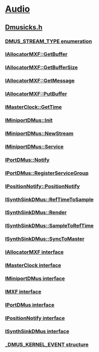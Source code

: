 # [Audio](../_audio/index.md)
## [Dmusicks.h](index.md)
### [DMUS_STREAM_TYPE enumeration](../dmusicks/ne-dmusicks-dmus_stream_type.md)
### [IAllocatorMXF::GetBuffer](../dmusicks/nf-dmusicks-iallocatormxf-getbuffer.md)
### [IAllocatorMXF::GetBufferSize](../dmusicks/nf-dmusicks-iallocatormxf-getbuffersize.md)
### [IAllocatorMXF::GetMessage](../dmusicks/nf-dmusicks-iallocatormxf-getmessage.md)
### [IAllocatorMXF::PutBuffer](../dmusicks/nf-dmusicks-iallocatormxf-putbuffer.md)
### [IMasterClock::GetTime](../dmusicks/nf-dmusicks-imasterclock-gettime.md)
### [IMiniportDMus::Init](../dmusicks/nf-dmusicks-iminiportdmus-init.md)
### [IMiniportDMus::NewStream](../dmusicks/nf-dmusicks-iminiportdmus-newstream.md)
### [IMiniportDMus::Service](../dmusicks/nf-dmusicks-iminiportdmus-service.md)
### [IPortDMus::Notify](../dmusicks/nf-dmusicks-iportdmus-notify.md)
### [IPortDMus::RegisterServiceGroup](../dmusicks/nf-dmusicks-iportdmus-registerservicegroup.md)
### [IPositionNotify::PositionNotify](../dmusicks/nf-dmusicks-ipositionnotify-positionnotify.md)
### [ISynthSinkDMus::RefTimeToSample](../dmusicks/nf-dmusicks-isynthsinkdmus-reftimetosample.md)
### [ISynthSinkDMus::Render](../dmusicks/nf-dmusicks-isynthsinkdmus-render.md)
### [ISynthSinkDMus::SampleToRefTime](../dmusicks/nf-dmusicks-isynthsinkdmus-sampletoreftime.md)
### [ISynthSinkDMus::SyncToMaster](../dmusicks/nf-dmusicks-isynthsinkdmus-synctomaster.md)
### [IAllocatorMXF interface](../dmusicks/nn-dmusicks-iallocatormxf.md)
### [IMasterClock interface](../dmusicks/nn-dmusicks-imasterclock.md)
### [IMiniportDMus interface](../dmusicks/nn-dmusicks-iminiportdmus.md)
### [IMXF interface](../dmusicks/nn-dmusicks-imxf.md)
### [IPortDMus interface](../dmusicks/nn-dmusicks-iportdmus.md)
### [IPositionNotify interface](../dmusicks/nn-dmusicks-ipositionnotify.md)
### [ISynthSinkDMus interface](../dmusicks/nn-dmusicks-isynthsinkdmus.md)
### [_DMUS_KERNEL_EVENT structure](../dmusicks/ns-dmusicks-_dmus_kernel_event.md)
